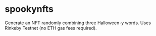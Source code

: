 # spookynfts
Generate an NFT randomly combining three Halloween-y words. Uses Rinkeby Testnet (no ETH gas fees required).
